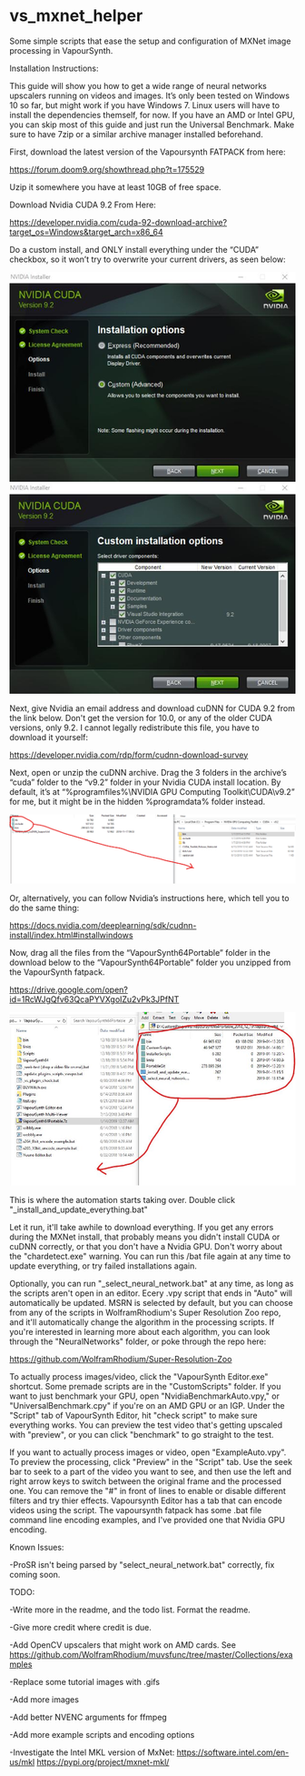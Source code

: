 # vs_mxnet_helper
Some simple scripts that ease the setup and configuration of MXNet image processing in VapourSynth.

Installation Instructions:

This guide will show you how to get a wide range of neural networks upscalers running on videos and images. It’s only been tested on Windows 10 so far, but might work if you have Windows 7. Linux users will have to install the dependencies themself, for now. If you have an AMD or Intel GPU, you can skip most of this guide and just run the Universal Benchmark. Make sure to have 7zip or a similar archive manager installed beforehand. 

First, download the latest version of the Vapoursynth FATPACK from here: 

https://forum.doom9.org/showthread.php?t=175529

Uzip it somewhere you have at least 10GB of free space.

Download Nvidia CUDA 9.2 From Here:

https://developer.nvidia.com/cuda-92-download-archive?target_os=Windows&target_arch=x86_64

Do a custom install, and ONLY install everything under the “CUDA” checkbox, so it won’t try to overwrite your current drivers, as seen below:

![Screenshot](CUDA1.jpg)
![Screenshot](CUDA2.jpg)

Next, give Nvidia an email address and download cuDNN for CUDA 9.2 from the link below. Don't get the version for 10.0, or any of the older CUDA versions, only 9.2. I cannot legally redistribute this file, you have to download it yourself: 

https://developer.nvidia.com/rdp/form/cudnn-download-survey

Next, open or unzip the cuDNN archive. Drag the 3 folders in the archive’s “cuda” folder to the “v9.2” folder in your Nvidia CUDA install location. By default, it’s at “%programfiles%\NVIDIA GPU Computing Toolkit\CUDA\v9.2” for me, but it might be in the hidden %programdata% folder instead. 

![Screenshot](cuDNN.png)

Or, alternatively, you can follow Nvidia’s instructions here, which tell you to do the same thing:

https://docs.nvidia.com/deeplearning/sdk/cudnn-install/index.html#installwindows

Now, drag all the files from the “VapourSynth64Portable” folder in the download below to the “VapourSynth64Portable” folder you unzipped from the VapourSynth fatpack. 

https://drive.google.com/open?id=1RcWJgQfv63QcaPYVXgoIZu2vPk3JPfNT

![Screenshot](7zsmall.jpg)

This is where the automation starts taking over. Double click "_install_and_update_everything.bat"

Let it run, it'll take awhile to download everything. If you get any errors during the MXNet install, that probably means you didn't install CUDA or cuDNN correctly, or that you don't have a Nvidia GPU. Don't worry about the "chardetect.exe" warning. You can run this /bat file again at any time to update everything, or try failed installations again. 

Optionally, you can run "_select_neural_network.bat" at any time, as long as the scripts aren't open in an editor. Ecery .vpy script that ends in "Auto" will automatically be updated. MSRN is selected by default, but you can choose from any of the scripts in WolframRhodium's Super Resolution Zoo repo, and it'll automatically change the algorithm in the processing scripts. If you're interested in learning more about each algorithm, you can look through the "NeuralNetworks" folder, or poke through the repo here:

https://github.com/WolframRhodium/Super-Resolution-Zoo

To actually process images/video, click the "VapourSynth Editor.exe" shortcut. Some premade scripts are in the "CustomScripts" folder. If you want to just benchmark your GPU, open "NvidiaBenchmarkAuto.vpy," or "UniversalBenchmark.cpy" if you're on an AMD GPU or an IGP. Under the "Script" tab of VapourSynth Editor, hit "check script" to make sure everything works. You can preview the test video that's getting upscaled with "preview", or you can click "benchmark" to go straight to the test. 

If you want to actually process images or video, open "ExampleAuto.vpy". To preview the processing, click "Preview" in the "Script" tab. Use the seek bar to seek to a part of the video you want to see, and then use the left and right arrow keys to switch between the original frame and the processed one. You can remove the "#" in front of lines to enable or disable different filters and try thier effects. Vapoursynth Editor has a tab that can encode videos using the script. The vapoursynth fatpack has some .bat file command line encoding examples, and I've provided one that Nvidia GPU encoding. 



Known Issues:

-ProSR isn't being parsed by "select_neural_network.bat" correctly, fix coming soon. 



TODO:

 -Write more in the readme, and the todo list. Format the readme.
 
 -Give more credit where credit is due.
 
 -Add OpenCV upscalers that might work on AMD cards. See https://github.com/WolframRhodium/muvsfunc/tree/master/Collections/examples
 
 -Replace some tutorial images with .gifs
 
 -Add more images
 
 -Add better NVENC arguments for ffmpeg
 
 -Add more example scripts and encoding options
 
 -Investigate the Intel MKL version of MxNet: https://software.intel.com/en-us/mkl https://pypi.org/project/mxnet-mkl/
 
 
